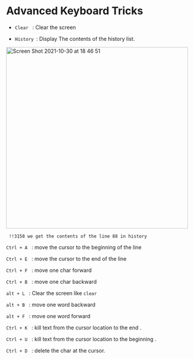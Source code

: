 # Advanced Keyboard Tricks 

* ```Clear ``` : Clear the screen  

* ```History ```: Display The contents of the history list.


<img width="490" alt="Screen Shot 2021-10-30 at 18 46 51" src="https://user-images.githubusercontent.com/92652606/139541881-d60ab3e3-6504-4feb-bf8e-821a831f7642.png">

``` !!3158 we get the contents of the line 88 in history``` 

```Ctrl + A ``` : move the cursor to the beginning of the line 

```Ctrl + E ``` : move the cursor to the end of the line 

```Ctrl + F ``` :  move one char forward 

```Ctrl + B ``` : move one char backward 

```alt + L ``` : Clear the screen like ```clear```

```alt + B ``` : move one word backward 

```alt + F ``` : move one word forward 

```Ctrl + K ``` : kill text  from the cursor location to the end .

```Ctrl + U ``` : kill text from the cursor location to the beginning . 

```Ctrl + D ``` : delete the char at the cursor.


